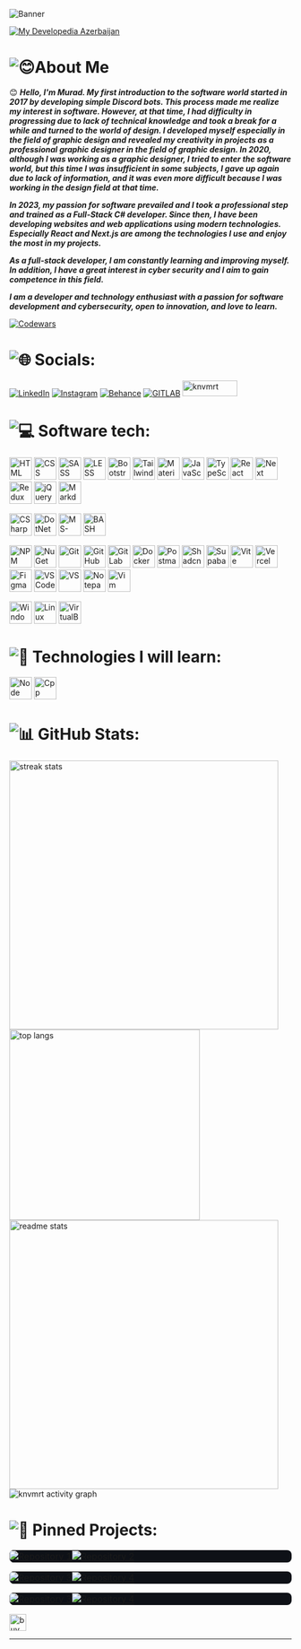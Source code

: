 ![Banner](./image/knvmrt-banner.avif)

<a href="https://github.com/knvmrt/my-developedia-azerbaijan"><img src="./image/mda.avif" alt="My Developedia Azerbaijan" title="My Developedia Azerbaijan"/></a>

# ![😊About Me](https://readme-typing-svg.herokuapp.com?font=Inter&weight=800&size=24&duration=2000&pause=1&color=FE428E&multiline=true&repeat=false&width=161&height=35&lines=😊+About+Me%3A)

😊 _**Hello, I'm Murad. My first introduction to the software world started in 2017 by developing simple Discord bots. This process made me realize my interest in software. However, at that time, I had difficulty in progressing due to lack of technical knowledge and took a break for a while and turned to the world of design. I developed myself especially in the field of graphic design and revealed my creativity in projects as a professional graphic designer in the field of graphic design. In 2020, although I was working as a graphic designer, I tried to enter the software world, but this time I was insufficient in some subjects, I gave up again due to lack of information, and it was even more difficult because I was working in the design field at that time.**_ 

_**In 2023, my passion for software prevailed and I took a professional step and trained as a Full-Stack C# developer. Since then, I have been developing websites and web applications using modern technologies. Especially React and Next.js are among the technologies I use and enjoy the most in my projects.**_ 

_**As a full-stack developer, I am constantly learning and improving myself. In addition, I have a great interest in cyber security and I aim to gain competence in this field.**_ 

_**I am a developer and technology enthusiast with a passion for software development and cybersecurity, open to innovation, and love to learn.**_

[![Codewars](https://www.codewars.com/users/knvmrt/badges/micro)](https://www.codewars.com/users/knvmrt)

# ![🌐 Socials:](https://readme-typing-svg.herokuapp.com?font=Inter&weight=800&size=24&duration=2000&pause=1&color=FE428E&multiline=true&repeat=false&width=135&height=35&lines=🌐+Socials%3A)

[![LinkedIn](https://img.shields.io/badge/Linkedin-%230077B5.svg?style=for-the-badge&logo=linkedin&logoColor=white)](https://linkedin.com/in/knvmrt)
[![Instagram](https://img.shields.io/badge/Instagram-%23E4405F.svg?style=for-the-badge&logo=instagram&logoColor=white)](https://instagram.com/knvmrt)
[![Behance](https://img.shields.io/badge/Behance-%231769ff.svg?style=for-the-badge&logo=behance&logoColor=white)](https://behance.net/knvmrt)
[![GITLAB](https://img.shields.io/badge/GitLab-%23E1442A.svg?style=for-the-badge&logo=gitlab&logoColor=white)](https://gitlab.com/knvmrt)
<a href="https://knvmrt.vercel.app/"> <img src="./image/knvmrt-portfolio.avif" alt="knvmrt" width="98" height="28" title="KNVMRT Portfolio"/> </a>

# ![💻 Software tech:](https://readme-typing-svg.herokuapp.com?font=Inter&weight=800&size=24&duration=2000&pause=1&color=FE428E&multiline=true&repeat=false&width=215&height=35&lines=💻+Software+Tech%3A)

<img src="./image/html.avif" alt="HTML" width="40" height="40" title="HTML"/> <img src="./image/css.avif" alt="CSS" width="40" height="40" title="CSS"/> 
<img src="./image/sass.avif" alt="SASS" width="40" height="40" title="SASS / SCSS"/> 
<img src="./image/less.avif" alt="LESS" width="40" height="40" title="LESS"/> 
<img src="./image/bootsratp.avif" alt="Bootstrap" width="40" height="40" title="Bootstrap"/> 
<img src="./image/tailwindcss.avif" alt="Tailwindcss" width="40" height="40" title="Tailwindcss"/> 
<img src="./image/materialui.avif" alt="Material UI" width="40" height="40" title="Material UI"/> 
<img src="./image/javascript.avif" alt="JavaScript" width="40" height="40" title="JavaScript"/> 
<img src="./image/typescript.avif" alt="TypeScript" width="40" height="40" title="TypeScript"/> 
<img src="./image/react.avif" alt="React" width="40" height="40" title="React.js"/> 
<img src="./image/next.avif" alt="Next" width="40" height="40" title="Next.js"/> 
<img src="./image/redux.avif" alt="Redux" width="40" height="40" title="Redux / Redux ToolKit"/> 
<img src="./image/jquery.avif" alt="jQuery" width="40" height="40" title="jQuery"/> 
<img src="./image/markdown.avif" alt="Markdown" width="40" height="40" title="Markdown"/>

<img src="./image/csharp.avif" alt="CSharp" width="40" height="40" title="C#"/> <img src="./image/dotnet.avif" alt="DotNet" width="40" height="40" title=".NET"/>
<img src="./image/msql.avif" alt="MS-SQL" width="40" height="40" title="MS-SQL"/>
<img src="./image/bashshell.avif" alt="BASH Shell Script" width="40" height="40" title="BASH Shell Script"/>

<img src="./image/npm.avif" alt="NPM" width="40" height="40" title="NPM"/> <img src="./image/nuget.avif" alt="NuGet" width="40" height="40" title="NuGet"/>
<img src="./image/git.avif" alt="Git" width="40" height="40" title="Git"/>
<img src="./image/github.avif" alt="GitHub" width="40" height="40" title="GitHub"/>
<img src="./image/gitlab.avif" alt="GitLab" width="40" height="40" title="GitLab"/>
<img src="./image/docker.avif" alt="Docker" width="40" height="40" title="Docker"/>
<img src="./image/postman.avif" alt="Postman" width="40" height="40" title="Postman"/>
<img src="./image/shadcn.avif" alt="ShadcnUI" width="40" height="40" title="ShadcnUI"/>
<img src="./image/supabase.avif" alt="Supabase" width="40" height="40" title="Supabase"/>
<img src="./image/vite.avif" alt="Vite" width="40" height="40" title="Vite.js"/>
<img src="./image/vercel.avif" alt="Vercel" width="40" height="40" title="Vercel"/>
<img src="./image/figma.avif" alt="Figma" width="40" height="40" title="Figma"/>
<img src="./image/vscode.avif" alt="VSCode" width="40" height="40" title="Visual Studio Code"/>
<img src="./image/visualstudio.avif" alt="VS" width="40" height="40" title="Visual Studio"/>
<img src="./image/notepadpp.avif" alt="NotepadPP" width="40" height="40" title="Notepad++"/>
<img src="./image/vimide.avif" alt="Vim IDE" width="40" height="40" title="Vim IDE"/>

<img src="./image/windowsos.avif" alt="Windows" width="40" height="40" title="Windows OS"/> <img src="./image/linuxos.avif" alt="Linux" width="40" height="40" title="Linux OS"/>
<img src="./image/virtualboxvm.avif" alt="VirtualBoxVM" width="40" height="40" title="Oracle VM VirtualBox"/>

# ![🌱 Technologies I will learn:](https://readme-typing-svg.herokuapp.com?font=Inter&weight=800&size=24&duration=2000&pause=1&color=FE428E&multiline=true&repeat=false&width=330&height=35&lines=🌱+Technologies+I+will+learn%3A)

<img src="./image/nodejs.avif" alt="Node JS" width="40" height="40" title="Node.js"/> <img src="./image/cpp.avif" alt="Cpp" width="40" height="40" title="C++"/> 

# ![📊 GitHub Stats:](https://readme-typing-svg.herokuapp.com?font=Inter&weight=800&size=24&duration=2000&pause=1&color=FE428E&multiline=true&repeat=false&width=200&height=35&lines=📊+GitHub+Stats%3A)

<div>
<img width=480 align="top" src="https://github-readme-stats.vercel.app/api?username=knvmrt&show_icons=true&include_all_commits=true&count_private=false&title_color=FE428E&text_color=F8F8F8&icon_color=FE428E&bg_color=0E1117&hide_border=true&border_radius=8&rank_icon=github" alt="streak stats"/>
<img width=340 align="top" src="https://github-readme-stats.vercel.app/api/top-langs/?username=knvmrt&hide_border=true&include_all_commits=true&count_private=false&langs_count=20&layout=compact&border_radius=8&title_color=FE428E&bg_color=0E1117&text_color=F8F8F8" alt="top langs" />
<img width=480 src="https://github-readme-streak-stats.herokuapp.com/?user=knvmrt&stroke=F8F8F8&background=0E1117&ring=FE428E&fire=FFAE00&currStreakNum=FFFFFF&currStreakLabel=FFAE00&sideNums=FE428E&sideLabels=FE428E&dates=F8F8F8&hide_border=true&border_radius=8" alt="readme stats" />
</div>

<img src="https://github-readme-activity-graph.vercel.app/graph?username=knvmrt&bg_color=0E1117&title_color=FE428E&line=FE428E&point=F8F8F8&area=true&area_color=B028C5&hide_title=false&custom_title=Murad%20Gahramanov's%20Activity%20Graph&hide_border=true&border_radius=8&color-text=ffffff&days=40&&grid=true" alt="knvmrt activity graph"/>

# ![📌 Pinned Projects:](https://readme-typing-svg.herokuapp.com?font=Inter&weight=800&size=24&duration=2000&pause=1&color=FE428E&multiline=true&repeat=false&width=230&height=35&lines=📌+Pinned+Projects%3A)

<table style="background:#0E1117; border-radius:8px; "> 
  <tr>
    <td style="vertical-align: top; border: none; padding:0px;">
      <a href="https://github.com/knvmrt/my-developedia-azerbaijan" ><img src="https://github-readme-stats.vercel.app/api/pin/?username=knvmrt&repo=my-developedia-azerbaijan&title_color=FE428E&text_color=F8F8F8&icon_color=FFAE00&bg_color=0E1117&hide_border=true&locale=en&border_radius=8" alt="Repository 1"></a>
    </td>
    <td style="vertical-align: top; border: none; padding:0px;">
      <a href="https://github.com/knvmrt/course-application-system" ><img src="https://github-readme-stats.vercel.app/api/pin/?username=knvmrt&repo=course-application-system&title_color=FE428E&text_color=F8F8F8&icon_color=FFAE00&bg_color=0E1117&hide_border=true&locale=en&border_radius=8" alt="Repository 2"></a>
    </td>
  </tr>
</table>
<table style="background:#0E1117; border-radius:8px; "> 
  <tr>
    <td style="vertical-align: top; border: none; padding:0px;">
      <a href="https://github.com/knvmrt/web-calculator" ><img src="https://github-readme-stats.vercel.app/api/pin/?username=knvmrt&repo=web-calculator&title_color=FE428E&text_color=F8F8F8&icon_color=FFAE00&bg_color=0E1117&hide_border=true&locale=en&border_radius=8" alt="Repository 3"></a>
    </td>
    <td style="vertical-align: top; border: none; padding:0px;">
      <a href="https://github.com/knvmrt/web-live-clock-display" ><img src="https://github-readme-stats.vercel.app/api/pin/?username=knvmrt&repo=web-live-clock-display&title_color=FE428E&text_color=F8F8F8&icon_color=FFAE00&bg_color=0E1117&hide_border=true&locale=en&border_radius=8" alt="Repository 4"></a>
    </td>
  </tr>
</table>
<table style="background:#0E1117; border-radius:8px; ">
  <tr>
    <td style="vertical-align: top; border: none; padding:0px;">
      <a href="https://github.com/knvmrt/web-calculator" ><img src="https://github-readme-stats.vercel.app/api/pin/?username=knvmrt&repo=web-calculator&title_color=FE428E&text_color=F8F8F8&icon_color=FFAE00&bg_color=0E1117&hide_border=true&locale=en&border_radius=8" alt="Repository 3"></a>
    </td>
    <td style="vertical-align: top; border: none; padding:0px;">
      <a href="https://github.com/knvmrt/snake-game-web" ><img src="https://github-readme-stats.vercel.app/api/pin/?username=knvmrt&repo=snake-game-web&title_color=FE428E&text_color=F8F8F8&icon_color=FFAE00&bg_color=0E1117&hide_border=true&locale=en&border_radius=8" alt="Repository 4"></a>
    </td>
  </tr>
</table>
<a href="https://kofe.al/@knvmrt"> <img src="./image/buymecoffee.avif" alt="buymeacoffee" width="auto" height="30" title="Buy me a coffee"/> </a>

---

<!-- [![knvmrt](https://visitcount.itsvg.in/api?id=knvmrt&icon=6&color=11)](https://github.com/knvmrt/) 
 [![KnvMrt Stats Graph](https://github-profile-summary-cards.vercel.app/api/cards/profile-details?username=knvmrt&theme=radical&hide_border=true)](https://github.com/knvmrt)
[![Languages](https://github-readme-stats.vercel.app/api/top-langs/?username=knvmrt&theme=radical&hide_border=true&include_all_commits=true&count_private=false)](https://github.com/knvmrt) 
[![KnvMrt activity graph](https://github-readme-activity-graph.vercel.app/graph?username=knvmrt&bg_color=141321&color=7a1c8d&line=b300a7&point=ff94f6&area=true&hide_border=true&border_radius=8)](https://github.com/knvmrt)

# 🌿 What I know little about:
![Arduino](https://img.shields.io/badge/-Arduino-00979D?style=for-the-badge&logo=Arduino&logoColor=white)
![Raspberry Pi](https://img.shields.io/badge/-RaspberryPi-C51A4A?style=for-the-badge&logo=Raspberry-Pi)
![Unity](https://img.shields.io/badge/Unity-%23000000.svg?style=for-the-badge&logo=unity&logoColor=%23ffffff)
-->

